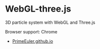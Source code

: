 WebGL-three.js
==============

3D particle system with WebGL and Three.js

Browser support: Chrome

* [PrimeEuler.github.io](http://primeeuler.github.io/)
